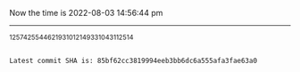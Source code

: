 Now the time is 2022-08-03 14:56:44 pm

---

<small>1257425544621931012149331043112514</small>

```txt

Latest commit SHA is: 85bf62cc3819994eeb3bb6dc6a555afa3fae63a0
```

